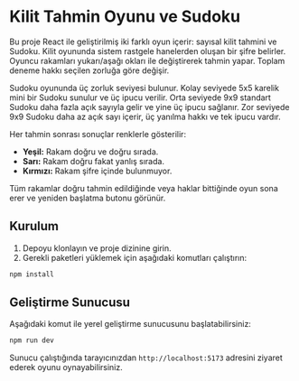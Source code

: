 # Kilit Tahmin Oyunu ve Sudoku

Bu proje React ile geliştirilmiş iki farklı oyun içerir: sayısal kilit tahmini ve Sudoku. Kilit oyununda sistem rastgele hanelerden oluşan bir şifre belirler. Oyuncu rakamları yukarı/aşağı okları ile değiştirerek tahmin yapar. Toplam deneme hakkı seçilen zorluğa göre değişir.

Sudoku oyununda üç zorluk seviyesi bulunur. Kolay seviyede 5x5 karelik mini bir Sudoku sunulur ve üç ipucu verilir. Orta seviyede 9x9 standart Sudoku daha fazla açık sayıyla gelir ve yine üç ipucu sağlanır. Zor seviyede 9x9 Sudoku daha az açık sayı içerir, üç yanılma hakkı ve tek ipucu vardır.

Her tahmin sonrası sonuçlar renklerle gösterilir:

- **Yeşil:** Rakam doğru ve doğru sırada.
- **Sarı:** Rakam doğru fakat yanlış sırada.
- **Kırmızı:** Rakam şifre içinde bulunmuyor.

Tüm rakamlar doğru tahmin edildiğinde veya haklar bittiğinde oyun sona erer ve yeniden başlatma butonu görünür.

## Kurulum

1. Depoyu klonlayın ve proje dizinine girin.
2. Gerekli paketleri yüklemek için aşağıdaki komutları çalıştırın:

```bash
npm install
```

## Geliştirme Sunucusu

Aşağıdaki komut ile yerel geliştirme sunucusunu başlatabilirsiniz:

```bash
npm run dev
```

Sunucu çalıştığında tarayıcınızdan `http://localhost:5173` adresini ziyaret ederek oyunu oynayabilirsiniz.

